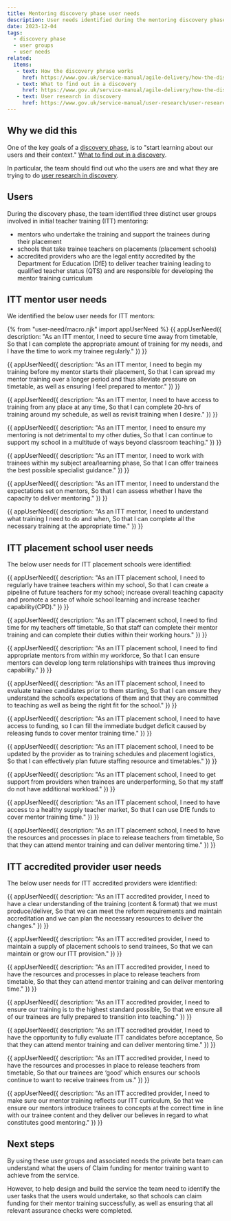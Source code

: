 ```yaml
---
title: Mentoring discovery phase user needs
description: User needs identified during the mentoring discovery phase
date: 2023-12-04
tags:
  - discovery phase
  - user groups
  - user needs
related:
  items:
   - text: How the discovery phrase works
     href: https://www.gov.uk/service-manual/agile-delivery/how-the-discovery-phase-works/
   - text: What to find out in a discovery
     href: https://www.gov.uk/service-manual/agile-delivery/how-the-discovery-phase-works#what-to-find-out-in-discovery/
   - text: User research in discovery
     href: https://www.gov.uk/service-manual/user-research/user-research-in-discovery/
---
```


## Why we did this

One of the key goals of a [discovery phase]( https://www.gov.uk/service-manual/agile-delivery/how-the-discovery-phase-works), is to "start learning about our users and their context." [What to find out in a discovery]( https://www.gov.uk/service-manual/agile-delivery/how-the-discovery-phase-works#what-to-find-out-in-discovery).

In particular, the team should find out who the users are and what they are trying to do [user research in discovery]( https://www.gov.uk/service-manual/user-research/user-research-in-discovery).

## Users

During the discovery phase, the team identified three distinct user groups involved in initial teacher training (ITT) mentoring:

- mentors who undertake the training and support the trainees during their placement
- schools that take trainee teachers on placements (placement schools)
- accredited providers who are the legal entity accredited by the Department for Education (DfE) to deliver teacher training leading to qualified teacher status (QTS) and are responsible for developing the mentor training curriculum

## ITT mentor user needs

We identified the below user needs for ITT mentors:

{% from "user-need/macro.njk" import appUserNeed %}
{{ appUserNeed({
  description: "As an ITT mentor,
I need to secure time away from timetable,
So that I can complete the appropriate amount of training for my needs, and I have the time to work my trainee regularly."
}) }}

{{ appUserNeed({
  description: "As an ITT mentor,
I need to begin my training before my mentor starts their placement,
So that I can spread my mentor training over a longer period and thus alleviate pressure on timetable, as well as ensuring I feel prepared to mentor."
}) }}

{{ appUserNeed({
  description: "As an ITT mentor,
I need to have access to training from any place at any time,
So that I can complete 20-hrs of training around my schedule, as well as revisit training when I desire."
}) }}

{{ appUserNeed({
  description: "As an ITT mentor,
I need to ensure my mentoring is not detrimental to my other duties,
So that I can continue to support my school in a multitude of ways beyond classroom teaching."
}) }}

{{ appUserNeed({
  description: "As an ITT mentor,
I need to work with trainees within my subject area/learning phase,
So that I can offer trainees the best possible specialist guidance."
}) }}

{{ appUserNeed({
  description: "As an ITT mentor,
I need to understand the expectations set on mentors,
So that I can assess whether I have the capacity to deliver mentoring."
}) }}

{{ appUserNeed({
  description: "As an ITT mentor,
I need to understand what training I need to do and when,
So that I can complete all the necessary training at the appropriate time."
}) }}

## ITT placement school user needs

The below user needs for ITT placement schools were identified:

{{ appUserNeed({
  description: "As an ITT placement school,
I need to regularly have trainee teachers within my school,
So that I can create a pipeline of future teachers for my school; increase overall teaching capacity and promote a sense of whole school learning and increase teacher capability(CPD)."
}) }}

{{ appUserNeed({
  description: "As an ITT placement school,
I need to find time for my teachers off timetable,
So that staff can complete their mentor training and can complete their duties within their working hours."
}) }}

{{ appUserNeed({
  description: "As an ITT placement school,
I need to find appropriate mentors from within my workforce,
So that I can ensure mentors can develop long term relationships with trainees thus improving capability."
}) }}

{{ appUserNeed({
  description: "As an ITT placement school,
I need to evaluate trainee candidates prior to them starting,
So that I can ensure they understand the school’s expectations of them and that they are committed to teaching as well as being the right fit for the school."
}) }}

{{ appUserNeed({
  description: "As an ITT placement school,
I need to have access to funding,
so I can fill the immediate budget deficit caused by releasing funds to cover mentor training time."
}) }}

{{ appUserNeed({
  description: "As an ITT placement school,
I need to be updated by the provider as to training schedules and placement logistics,
So that I can effectively plan future staffing resource and timetables."
}) }}

{{ appUserNeed({
  description: "As an ITT placement school,
I need to get support from providers when trainees are underperforming,
So that my staff do not have additional workload."
}) }}

{{ appUserNeed({
  description: "As an ITT placement school,
I need to have access to a healthy supply teacher market,
So that I can use DfE funds to cover mentor training time."
}) }}

{{ appUserNeed({
  description: "As an ITT placement school,
I need to have the resources and processes in place to release teachers from timetable,
So that they can attend mentor training and can deliver mentoring time."
}) }}

## ITT accredited provider user needs

The below user needs for ITT accredited providers were identified:

{{ appUserNeed({
  description: "As an ITT accredited provider,
I need to have a clear understanding of the training (content & format) that we must produce/deliver,
So that we can meet the reform requirements and maintain accreditation and we can plan the necessary resources to deliver the changes."
}) }}

{{ appUserNeed({
  description: "As an ITT accredited provider,
I need to maintain a supply of placement schools to send trainees,
So that we can maintain or grow our ITT provision."
}) }}

{{ appUserNeed({
  description: "As an ITT accredited provider,
I need to have the resources and processes in place to release teachers from timetable,
So that they can attend mentor training and can deliver mentoring time."
}) }}

{{ appUserNeed({
  description: "As an ITT accredited provider,
I need to ensure our training is to the highest standard possible,
So that we ensure all of our trainees are fully prepared to transition into teaching."
}) }}

{{ appUserNeed({
  description: "As an ITT accredited provider,
I need to have the opportunity to fully evaluate ITT candidates before acceptance,
So that they can attend mentor training and can deliver mentoring time."
}) }}

{{ appUserNeed({
  description: "As an ITT accredited provider,
I need to have the resources and processes in place to release teachers from timetable,
So that our trainees are ‘good’ which ensures our schools continue to want to receive trainees from us."
}) }}

{{ appUserNeed({
  description: "As an ITT accredited provider,
I need to make sure our mentor training reflects our ITT curriculum,
So that we ensure our mentors introduce trainees to concepts at the correct time in line with our trainee content and they deliver our believes in regard to what constitutes good mentoring."
}) }}

## Next steps

By using these user groups and associated needs the private beta team can understand what the users of Claim funding for mentor training want to achieve from the service.

However, to help design and build the service the team need to identify the user tasks that the users would undertake, so that schools can claim funding for their mentor training successfully, as well as ensuring that all relevant assurance checks were completed.
